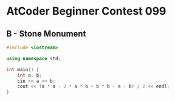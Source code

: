# AtCoder Beginner Contest 099
## B - Stone Monument
```cpp
#include <iostream>

using namespace std;

int main() {
    int a, b;
    cin >> a >> b;
    cout << (a * a - 2 * a * b + b * b - a - b) / 2 << endl;
}
```
